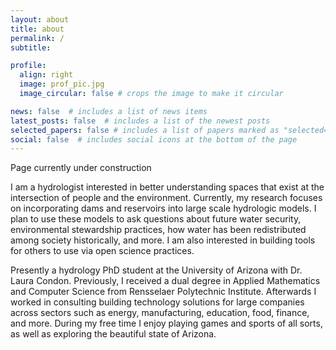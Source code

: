 ```yaml
---
layout: about
title: about
permalink: /
subtitle: 

profile:
  align: right
  image: prof_pic.jpg
  image_circular: false # crops the image to make it circular

news: false  # includes a list of news items
latest_posts: false  # includes a list of the newest posts
selected_papers: false # includes a list of papers marked as "selected={true}"
social: false  # includes social icons at the bottom of the page
---
```


Page currently under construction

I am a hydrologist interested in better understanding spaces that exist at the intersection of people and the environment. Currently, my research focuses on incorporating dams and reservoirs into large scale hydrologic models. I plan to use these models to ask questions about future water security, environmental stewardship practices, how water has been redistributed among society historically, and more. I am also interested in building tools for others to use via open science practices. 

Presently a hydrology PhD student at the University of Arizona with Dr. Laura Condon. Previously, I received a dual degree in Applied Mathematics and Computer Science from Rensselaer Polytechnic Institute. Afterwards  I worked in consulting building technology solutions for large companies across sectors such as energy, manufacturing, education, food, finance, and more. During my free time I enjoy playing games and sports of all sorts, as well as exploring the beautiful state of Arizona.